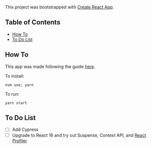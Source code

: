 This project was bootstrapped with [Create React App](https://github.com/facebook/create-react-app).

## Table of Contents

- [How To](#how-to)
- [To Do List](#to-do-list)

## How To

This app was made following the guide [here](https://help.github.com/articles/renaming-a-file-using-the-command-line/).

To install:

`nvm use; yarn`

To run:

`yarn start`

## To Do List

- [ ] Add Cypress
- [ ] Upgrade to React 16 and try out Suspense, Context API, and [React Profiler](https://reactjs.org/blog/2018/09/10/introducing-the-react-profiler.html)
